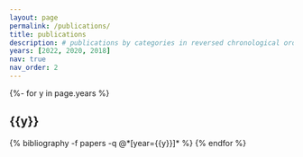 ```yaml
---
layout: page
permalink: /publications/
title: publications
description: # publications by categories in reversed chronological order. generated by jekyll-scholar.
years: [2022, 2020, 2018]
nav: true
nav_order: 2
---
```

<!-- _pages/publications.md -->
<div class="publications">

{%- for y in page.years %}
  <h2 class="year">{{y}}</h2>
  {% bibliography -f papers -q @*[year={{y}}]* %}
{% endfor %}

</div>
